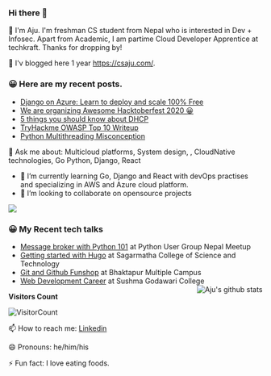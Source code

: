 ### Hi there 👋

🔭 I'm Aju. I'm freshman CS student from Nepal who is interested in Dev + Infosec. Apart from Academic, I am partime Cloud Developer Apprentice at techkraft. Thanks for dropping by!

🌱 I'v blogged here 1 year https://csaju.com/. <br>

<h3>😀 Here are my recent posts.</h3>

- [Django on Azure: Learn to deploy and scale 100% Free](https://www.csaju.com/django-on-azure-learn-to-deploy-and-scale-100-free/)
- [We are organizing Awesome Hacktoberfest 2020 😀](https://www.csaju.com/we-are-organizing-awesome-hacktoberfest-2020-%f0%9f%98%80/)
- [5 things you should know about DHCP](https://www.csaju.com/5-things-you-should-know-about-dhcp/)
- [TryHackme OWASP Top 10 Writeup](https://www.csaju.com/tryhackme-owasp-top-10-writeup/)
- [Python Multithreading Misconception](https://www.csaju.com/python-multithreading-misconception/)

💬 Ask me about: Multicloud platforms, System design, , CloudNative technologies, Go Python, Django, React

- 🌱 I’m currently learning Go, Django and React with devOps practises and specializing in AWS and Azure cloud platform.
- 👯 I’m looking to collaborate on opensource projects

<img src="https://github-profile-trophy.vercel.app/?username=aju100&theme=dracula&column=3&margin-w=15&margin-h=15%20(https://github.com/ryo-ma/github-profile-trophy)(https://github.com/ryo-ma/github-profile-trophy (https://github.com/ryo-ma/github-profile-trophy)">

<h3>😀 My Recent tech talks</h3>

- [Message broker with Python 101](https://github.com/Aju100/my-tech-talks/blob/master/pythonusergroupnepal/Message%20broker%20with%20Python%20101.pdf) at Python User Group Nepal Meetup
- [Getting started with Hugo](https://github.com/Aju100/my-tech-talks/blob/master/Sagarmatha%20College%20of%20Science%20and%20Technology/gettingstartedwithhugo.pdf) at Sagarmatha College of Science and Technology
- [Git and Github Funshop](#) at Bhaktapur Multiple Campus
- [Web Development Career](#) at Sushma Godawari College
  <a href="https://csaju.com">
  <img align="right" src="https://github-readme-stats.vercel.app/api?username=aju100&show_icons=true&theme=radical" alt="Aju's github stats" />
  </a>

**Visitors Count**

![VisitorCount](https://profile-counter.glitch.me/{aju100}/count.svg)

📫 How to reach me: [Linkedin](https://www.linkedin.com/in/aju-tamang/)

😄 Pronouns: he/him/his

⚡ Fun fact: I love eating foods.
